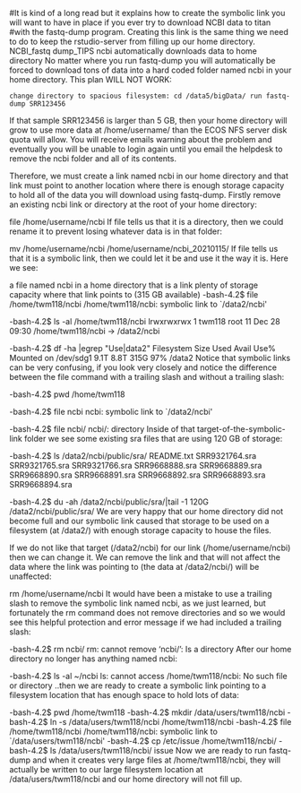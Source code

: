 #It is kind of a long read but it explains how to create the symbolic link you will want to have in place if you ever try to download NCBI data to titan 
#with the fastq-dump program.  Creating this link is the same thing we need to do to keep the rstudio-server from filling up our home directory.  
NCBI_fastq dump_TIPS
ncbi automatically downloads data to home directory
No matter where you run fastq-dump you will automatically be forced to download tons of data into a hard coded folder named ncbi in your home directory. This plan WILL NOT WORK:

`
change directory to spacious filesystem: cd /data5/bigData/
run fastq-dump SRR123456
`

If that sample SRR123456 is larger than 5 GB, then your home directory will grow to use more data at /home/username/ than the ECOS NFS server disk quota will allow. You will receive emails warning about the problem and eventually you will be unable to login again until you email the helpdesk to remove the ncbi folder and all of its contents.

Therefore, we must create a link named ncbi in our home directory and that link must point to another location where there is enough storage capacity to hold all of the data you will download using fastq-dump. Firstly remove an existing ncbi link or directory at the root of your home directory:

file /home/username/ncbi
If file tells us that it is a directory, then we could rename it to prevent losing whatever data is in that folder:

mv /home/username/ncbi /home/username/ncbi_20210115/
If file tells us that it is a symbolic link, then we could let it be and use it the way it is. Here we see:

a file named ncbi in a home directory that is a link
plenty of storage capacity where that link points to (315 GB available)
-bash-4.2$ file /home/twm118/ncbi 
/home/twm118/ncbi: symbolic link to `/data2/ncbi'

-bash-4.2$ ls -al /home/twm118/ncbi
lrwxrwxrwx 1 twm118 root 11 Dec 28 09:30 /home/twm118/ncbi -> /data2/ncbi

-bash-4.2$ df -ha |egrep "Use|data2"
Filesystem                                 Size  Used Avail Use% Mounted on
/dev/sdg1                                  9.1T  8.8T  315G  97% /data2
Notice that symbolic links can be very confusing, if you look very closely and notice the difference between the file command with a trailing slash and without a trailing slash:

-bash-4.2$ pwd
/home/twm118

-bash-4.2$ file ncbi
ncbi: symbolic link to `/data2/ncbi'

-bash-4.2$ file ncbi/
ncbi/: directory
Inside of that target-of-the-symbolic-link folder we see some existing sra files that are using 120 GB of storage:

-bash-4.2$ ls /data2/ncbi/public/sra/
README.txt  SRR9321764.sra  SRR9321765.sra  SRR9321766.sra  SRR9668888.sra  SRR9668889.sra  SRR9668890.sra  SRR9668891.sra  SRR9668892.sra  SRR9668893.sra  SRR9668894.sra

-bash-4.2$ du -ah /data2/ncbi/public/sra/|tail -1
120G	/data2/ncbi/public/sra/
We are very happy that our home directory did not become full and our symbolic link caused that storage to be used on a filesystem (at /data2/) with enough storage capacity to house the files.

If we do not like that target (/data2/ncbi) for our link (/home/username/ncbi) then we can change it. We can remove the link and that will not affect the data where the link was pointing to (the data at /data2/ncbi/) will be unaffected:

rm /home/username/ncbi
It would have been a mistake to use a trailing slash to remove the symbolic link named ncbi, as we just learned, but fortunately the rm command does not remove directories and so we would see this helpful protection and error message if we had included a trailing slash:

-bash-4.2$ rm ncbi/
rm: cannot remove ‘ncbi/’: Is a directory
After our home directory no longer has anything named ncbi:

-bash-4.2$ ls -al ~/ncbi
ls: cannot access /home/twm118/ncbi: No such file or directory
..then we are ready to create a symbolic link pointing to a filesystem location that has enough space to hold lots of data:

-bash-4.2$ pwd
/home/twm118
-bash-4.2$ mkdir /data/users/twm118/ncbi
-bash-4.2$ ln -s /data/users/twm118/ncbi /home/twm118/ncbi
-bash-4.2$ file /home/twm118/ncbi
/home/twm118/ncbi: symbolic link to `/data/users/twm118/ncbi'
-bash-4.2$ cp /etc/issue /home/twm118/ncbi/
-bash-4.2$ ls /data/users/twm118/ncbi/
issue
Now we are ready to run fastq-dump and when it creates very large files at /home/twm118/ncbi, they will actually be written to our large filesystem location at /data/users/twm118/ncbi and our home directory will not fill up.

